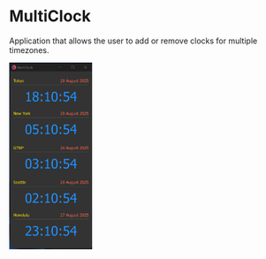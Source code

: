 # MultiClock

Application that allows the user to add or remove clocks for multiple timezones.

<img src="screenshot.png" width="150px">

